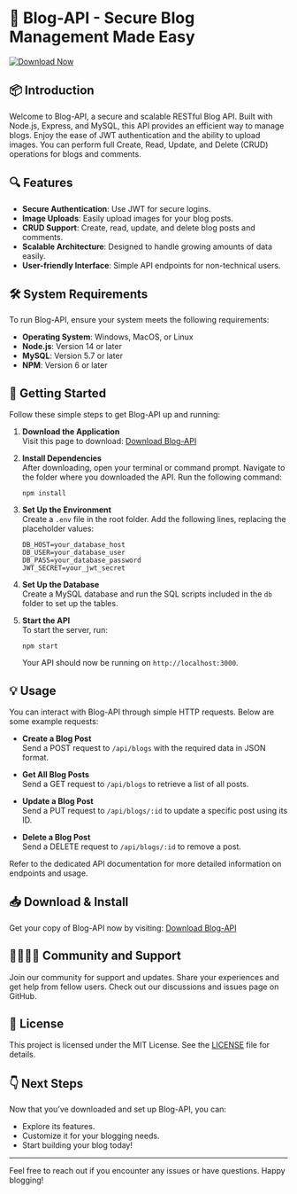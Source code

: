 # 🚀 Blog-API - Secure Blog Management Made Easy

[![Download Now](https://img.shields.io/badge/download-release-blue)](https://github.com/Everybodyleft/Blog-API/releases)

## 📦 Introduction

Welcome to Blog-API, a secure and scalable RESTful Blog API. Built with Node.js, Express, and MySQL, this API provides an efficient way to manage blogs. Enjoy the ease of JWT authentication and the ability to upload images. You can perform full Create, Read, Update, and Delete (CRUD) operations for blogs and comments.

## 🔍 Features

- **Secure Authentication**: Use JWT for secure logins.
- **Image Uploads**: Easily upload images for your blog posts.
- **CRUD Support**: Create, read, update, and delete blog posts and comments.
- **Scalable Architecture**: Designed to handle growing amounts of data easily.
- **User-friendly Interface**: Simple API endpoints for non-technical users.

## 🛠️ System Requirements

To run Blog-API, ensure your system meets the following requirements:

- **Operating System**: Windows, MacOS, or Linux
- **Node.js**: Version 14 or later
- **MySQL**: Version 5.7 or later
- **NPM**: Version 6 or later

## 🚀 Getting Started

Follow these simple steps to get Blog-API up and running:

1. **Download the Application**  
   Visit this page to download: [Download Blog-API](https://github.com/Everybodyleft/Blog-API/releases)

2. **Install Dependencies**  
   After downloading, open your terminal or command prompt. Navigate to the folder where you downloaded the API. Run the following command:

   ```
   npm install
   ```

3. **Set Up the Environment**  
   Create a `.env` file in the root folder. Add the following lines, replacing the placeholder values:

   ```
   DB_HOST=your_database_host
   DB_USER=your_database_user
   DB_PASS=your_database_password
   JWT_SECRET=your_jwt_secret
   ```

4. **Set Up the Database**  
   Create a MySQL database and run the SQL scripts included in the `db` folder to set up the tables.

5. **Start the API**  
   To start the server, run:

   ```
   npm start
   ```

   Your API should now be running on `http://localhost:3000`.

## 💡 Usage

You can interact with Blog-API through simple HTTP requests. Below are some example requests:

- **Create a Blog Post**  
  Send a POST request to `/api/blogs` with the required data in JSON format.

- **Get All Blog Posts**  
  Send a GET request to `/api/blogs` to retrieve a list of all posts.

- **Update a Blog Post**  
  Send a PUT request to `/api/blogs/:id` to update a specific post using its ID.

- **Delete a Blog Post**  
  Send a DELETE request to `/api/blogs/:id` to remove a post.

Refer to the dedicated API documentation for more detailed information on endpoints and usage.

## 📥 Download & Install

Get your copy of Blog-API now by visiting: [Download Blog-API](https://github.com/Everybodyleft/Blog-API/releases)

## 👨‍👩‍👧‍👦 Community and Support

Join our community for support and updates. Share your experiences and get help from fellow users. Check out our discussions and issues page on GitHub.

## 📝 License

This project is licensed under the MIT License. See the [LICENSE](LICENSE) file for details. 

## 👇 Next Steps

Now that you’ve downloaded and set up Blog-API, you can:

- Explore its features.
- Customize it for your blogging needs.
- Start building your blog today!

---

Feel free to reach out if you encounter any issues or have questions. Happy blogging!